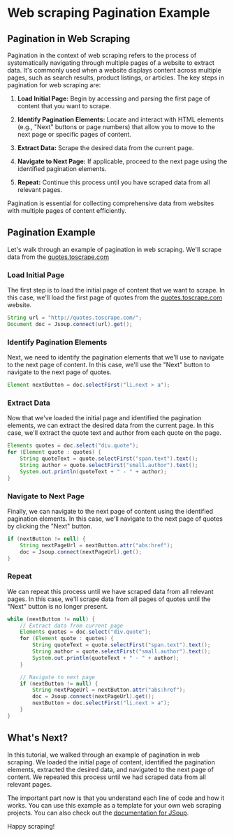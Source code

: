 # Web scraping Pagination Example


## Pagination in Web Scraping

Pagination in the context of web scraping refers to the process of systematically navigating through multiple 
pages of a website to extract data. It's commonly used when a website displays content across multiple pages, such as 
search results, product listings, or articles. The key steps in pagination for web scraping are:

1. **Load Initial Page:** Begin by accessing and parsing the first page of content that you want to scrape.

2. **Identify Pagination Elements:** Locate and interact with HTML elements (e.g., "Next" buttons or page numbers) 
that allow you to move to the next page or specific pages of content.

3. **Extract Data:** Scrape the desired data from the current page.

4. **Navigate to Next Page:** If applicable, proceed to the next page using the identified pagination elements.

5. **Repeat:** Continue this process until you have scraped data from all relevant pages.

Pagination is essential for collecting comprehensive data from websites with multiple pages of content efficiently.

## Pagination Example

Let's walk through an example of pagination in web scraping. We'll scrape data from the [quotes.toscrape.com](http://quotes.toscrape.com/)

### Load Initial Page

The first step is to load the initial page of content that we want to scrape. In this case, we'll load the first page of
quotes from the [quotes.toscrape.com](http://quotes.toscrape.com/) website.

```java
String url = "http://quotes.toscrape.com/";
Document doc = Jsoup.connect(url).get();
```

### Identify Pagination Elements

Next, we need to identify the pagination elements that we'll use to navigate to the next page of content. In this case,
we'll use the "Next" button to navigate to the next page of quotes.

```java
Element nextButton = doc.selectFirst("li.next > a");
```

### Extract Data

Now that we've loaded the initial page and identified the pagination elements, we can extract the desired data from the
current page. In this case, we'll extract the quote text and author from each quote on the page.

```java
Elements quotes = doc.select("div.quote");
for (Element quote : quotes) {
    String quoteText = quote.selectFirst("span.text").text();
    String author = quote.selectFirst("small.author").text();
    System.out.println(quoteText + " - " + author);
}
```

### Navigate to Next Page

Finally, we can navigate to the next page of content using the identified pagination elements. In this case, we'll
navigate to the next page of quotes by clicking the "Next" button.

```java
if (nextButton != null) {
    String nextPageUrl = nextButton.attr("abs:href");
    doc = Jsoup.connect(nextPageUrl).get();
}
```

### Repeat

We can repeat this process until we have scraped data from all relevant pages. In this case, we'll scrape data from all
pages of quotes until the "Next" button is no longer present.

```java
while (nextButton != null) {
    // Extract data from current page
    Elements quotes = doc.select("div.quote");
    for (Element quote : quotes) {
        String quoteText = quote.selectFirst("span.text").text();
        String author = quote.selectFirst("small.author").text();
        System.out.println(quoteText + " - " + author);
    }

    // Navigate to next page
    if (nextButton != null) {
        String nextPageUrl = nextButton.attr("abs:href");
        doc = Jsoup.connect(nextPageUrl).get();
        nextButton = doc.selectFirst("li.next > a");
    }
}
```

## What's Next?

In this tutorial, we walked through an example of pagination in web scraping. We loaded the initial page of content,
identified the pagination elements, extracted the desired data, and navigated to the next page of content. We repeated
this process until we had scraped data from all relevant pages.

The important part now is that you understand each line of code and how it works. You can use this example as a
template for your own web scraping projects. You can also check out the [documentation for JSoup](https://jsoup.org/).

Happy scraping!




